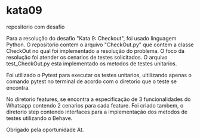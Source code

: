 # kata09
repositorio com desafio

Para a resolução do desafio "Kata 9: Checkout", foi usado linguagem Python.
O repositorio contem o arquivo "CheckOut.py" que contem a classe CheckOut no qual foi implementado a resolução do problema.
O foco da resolução foi atender os cenarios de testes solicitados.
O arquivo test_CheckOut.py esta implementado os metodos de testes unitarios.

Foi utilizado o Pytest para executar os testes unitarios, ultilizando apenas o comando pytest no terminal de acordo com o diretorio que o teste se encontra.

No diretorio features, se encontra a especificação de 3 funcionalidades do Whatsapp contendo 2 cenarios para cada feature.
Foi criado tambem, o diretorio step contendo interfaces para a implementação dos metodos de testes utilizando o Behave.

Obrigado pela oportunidade
At.
